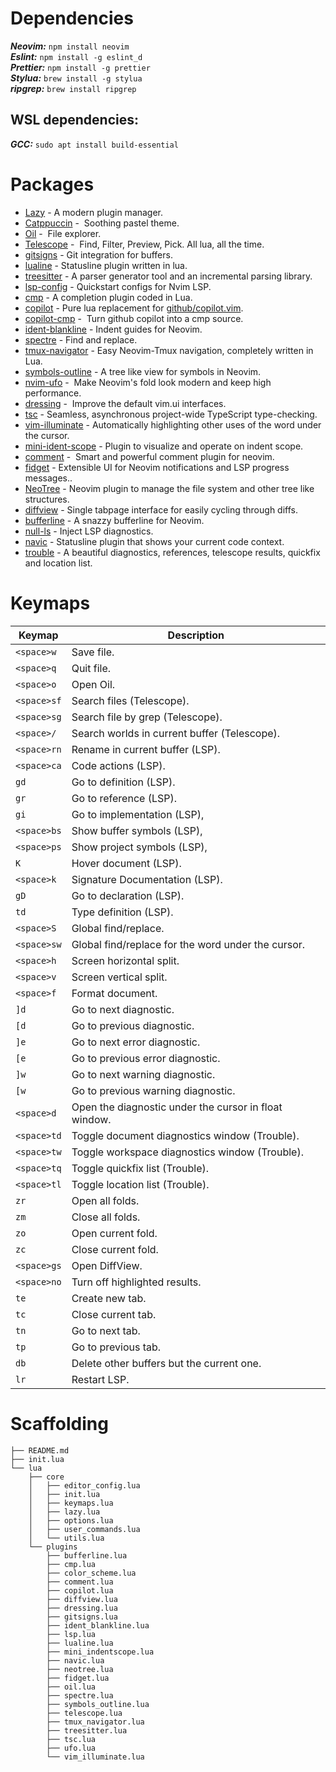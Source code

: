 # Dependencies

**_Neovim:_** `npm install neovim` <br/>
**_Eslint:_** `npm install -g eslint_d` <br/>
**_Prettier:_** `npm install -g prettier` <br/>
**_Stylua:_** `brew install -g stylua` <br/>
**_ripgrep:_** `brew install ripgrep` <br/>

## WSL dependencies:

**_GCC:_** `sudo apt install build-essential`

# Packages

- [Lazy](https://github.com/folke/lazy.nvim) - A modern plugin manager.
- [Catppuccin](https://github.com/catppuccin/nvim) -  Soothing pastel theme.
- [Oil](https://github.com/stevearc/oil.nvim) -  File explorer.
- [Telescope](https://github.com/nvim-telescope/telescope.nvim) -  Find, Filter, Preview, Pick. All lua, all the time.
- [gitsigns](https://github.com/lewis6991/gitsigns.nvim) - Git integration for buffers.
- [lualine](https://github.com/nvim-lualine/lualine.nvim) - Statusline plugin written in lua.
- [treesitter](https://github.com/nvim-treesitter/nvim-treesitter) - A parser generator tool and an incremental parsing library.
- [lsp-config](https://github.com/neovim/nvim-lspconfig) - Quickstart configs for Nvim LSP.
- [cmp](https://github.com/hrsh7th/nvim-cmp) - A completion plugin coded in Lua.
- [copilot](https://github.com/zbirenbaum/copilot.lua) - Pure lua replacement for [github/copilot.vim](https://github.com/github/copilot.vim).
- [copilot-cmp](https://github.com/zbirenbaum/copilot-cmp) -  Turn github copilot into a cmp source.
- [ident-blankline](https://github.com/lukas-reineke/indent-blankline.nvim) - Indent guides for Neovim.
- [spectre](https://github.com/nvim-pack/nvim-spectre) - Find and replace.
- [tmux-navigator](https://github.com/alexghergh/nvim-tmux-navigation) - Easy Neovim-Tmux navigation, completely written in Lua.
- [symbols-outline](https://github.com/simrat39/symbols-outline.nvim) - A tree like view for symbols in Neovim.
- [nvim-ufo](https://github.com/kevinhwang91/nvim-ufo) -  Make Neovim's fold look modern and keep high performance.
- [dressing](https://github.com/stevearc/dressing.nvim) -  Improve the default vim.ui interfaces.
- [tsc](https://github.com/dmmulroy/tsc.nvim) - Seamless, asynchronous project-wide TypeScript type-checking.
- [vim-illuminate](https://github.com/RRethy/vim-illuminate) - Automatically highlighting other uses of the word under the cursor.
- [mini-ident-scope](https://github.com/echasnovski/mini.indentscope) - Plugin to visualize and operate on indent scope.
- [comment](https://github.com/numToStr/Comment.nvim) -  Smart and powerful comment plugin for neovim.
- [fidget](https://github.com/j-hui/fidget.nvim) - Extensible UI for Neovim notifications and LSP progress messages..
- [NeoTree](https://github.com/nvim-neo-tree/neo-tree.nvim) - Neovim plugin to manage the file system and other tree like structures.
- [diffview](https://github.com/sindrets/diffview.nvim) - Single tabpage interface for easily cycling through diffs.
- [bufferline](https://github.com/akinsho/bufferline.nvim) - A snazzy bufferline for Neovim.
- [null-ls](https://github.com/jose-elias-alvarez/null-ls.nvim) - Inject LSP diagnostics.
- [navic](https://github.com/SmiteshP/nvim-navic) - Statusline plugin that shows your current code context.
- [trouble](https://github.com/folke/trouble.nvim) - A beautiful diagnostics, references, telescope results, quickfix and location list.

# Keymaps

| Keymap         | Description                                           |
| -------------- | ----------------------------------------------------- |
| `<space>w`     | Save file.                                            |
| `<space>q`<br> | Quit file.                                            |
| `<space>o`     | Open Oil.                                             |
| `<space>sf`    | Search files (Telescope).<br>                         |
| `<space>sg`    | Search file by grep (Telescope).                      |
| `<space>/`     | Search worlds in current buffer (Telescope).          |
| `<space>rn`    | Rename in current buffer (LSP).                       |
| `<space>ca`    | Code actions (LSP).                                   |
| `gd`           | Go to definition (LSP).                               |
| `gr`           | Go to reference (LSP).                                |
| `gi`           | Go to implementation (LSP),                           |
| `<space>bs`    | Show buffer symbols (LSP),                            |
| `<space>ps`    | Show project symbols (LSP),                           |
| `K`            | Hover document (LSP).                                 |
| `<space>k`     | Signature Documentation (LSP).                        |
| `gD`           | Go to declaration (LSP).                              |
| `td`           | Type definition (LSP).                                |
| `<space>S`     | Global find/replace.                                  |
| `<space>sw`    | Global find/replace for the word under the cursor.    |
| `<space>h`     | Screen horizontal split.                              |
| `<space>v`     | Screen vertical split.                                |
| `<space>f`     | Format document.                                      |
| `]d`           | Go to next diagnostic.                                |
| `[d`           | Go to previous diagnostic.                            |
| `]e`           | Go to next error diagnostic.                          |
| `[e`           | Go to previous error diagnostic.                      |
| `]w`           | Go to next warning diagnostic.                        |
| `[w`           | Go to previous warning diagnostic.                    |
| `<space>d`     | Open the diagnostic under the cursor in float window. |
| `<space>td`    | Toggle document diagnostics window (Trouble).        |
| `<space>tw`    | Toggle workspace diagnostics window (Trouble).       |
| `<space>tq`    | Toggle quickfix list (Trouble).                      |
| `<space>tl`    | Toggle location list (Trouble).                      |
| `zr`           | Open all folds.                                       |
| `zm`           | Close all folds.                                      |
| `zo`           | Open current fold.                                    |
| `zc`           | Close current fold.                                   |
| `<space>gs`    | Open DiffView.                                        |
| `<space>no`    | Turn off highlighted results.                         |
| `te`           | Create new tab.                                       |
| `tc`           | Close current tab.                                    |
| `tn`           | Go to next tab.                                       |
| `tp`           | Go to previous tab.                                   |
| `db`           | Delete other buffers but the current one.             |
| `lr`           | Restart LSP.                                          |

# Scaffolding

```
├── README.md
├── init.lua
└── lua
    ├── core
    │   ├── editor_config.lua
    │   ├── init.lua
    │   ├── keymaps.lua
    │   ├── lazy.lua
    │   ├── options.lua
    │   ├── user_commands.lua
    │   └── utils.lua
    └── plugins
        ├── bufferline.lua
        ├── cmp.lua
        ├── color_scheme.lua
        ├── comment.lua
        ├── copilot.lua
        ├── diffview.lua
        ├── dressing.lua
        ├── gitsigns.lua
        ├── ident_blankline.lua
        ├── lsp.lua
        ├── lualine.lua
        ├── mini_indentscope.lua
        ├── navic.lua
        ├── neotree.lua
        ├── fidget.lua
        ├── oil.lua
        ├── spectre.lua
        ├── symbols_outline.lua
        ├── telescope.lua
        ├── tmux_navigator.lua
        ├── treesitter.lua
        ├── tsc.lua
        ├── ufo.lua
        └── vim_illuminate.lua
```
